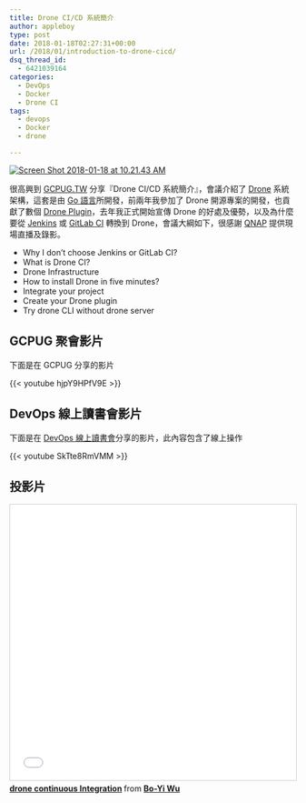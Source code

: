 ```yaml
---
title: Drone CI/CD 系統簡介
author: appleboy
type: post
date: 2018-01-18T02:27:31+00:00
url: /2018/01/introduction-to-drone-cicd/
dsq_thread_id:
  - 6421039164
categories:
  - DevOps
  - Docker
  - Drone CI
tags:
  - devops
  - Docker
  - drone

---
```

[<img src="https://i1.wp.com/farm5.staticflickr.com/4660/38854798135_a4ed025e7f_z.jpg?w=840&#038;ssl=1" alt="Screen Shot 2018-01-18 at 10.21.43 AM" data-recalc-dims="1" />][1]

很高興到 [GCPUG.TW][2] 分享『Drone CI/CD 系統簡介』，會議介紹了 [Drone][3] 系統架構，這套是由 [Go 語言][4]所開發，前兩年我參加了 Drone 開源專案的開發，也貢獻了數個 [Drone Plugin][5]，去年我正式開始宣傳 Drone 的好處及優勢，以及為什麼要從 [Jenkins][6] 或 [GitLab CI][6] 轉換到 Drone，會議大綱如下，很感謝 [QNAP][7] 提供現場直播及錄影。

<!--more-->

  * Why I don’t choose Jenkins or GitLab CI? 
  * What is Drone CI? 
  * Drone Infrastructure 
  * How to install Drone in five minutes? 
  * Integrate your project 
  * Create your Drone plugin 
  * Try drone CLI without drone server 

## GCPUG 聚會影片

下面是在 GCPUG 分享的影片

{{< youtube hjpY9HPfV9E >}}
## DevOps 線上讀書會影片

下面是在 [DevOps 線上讀書會][8]分享的影片，此內容包含了線上操作

{{< youtube SkTte8RmVMM >}}

## 投影片

<iframe src="//www.slideshare.net/slideshow/embed_code/key/sM0yIMN9lQh6yn" width="595" height="485" frameborder="0" marginwidth="0" marginheight="0" scrolling="no" style="border:1px solid #CCC; border-width:1px; margin-bottom:5px; max-width: 100%;" allowfullscreen> </iframe> <div style="margin-bottom:5px"> <strong> <a href="//www.slideshare.net/appleboy/drone-continuous-integration-86316842" title="drone continuous Integration" target="_blank">drone continuous Integration</a> </strong> from <strong><a href="https://www.slideshare.net/appleboy" target="_blank">Bo-Yi Wu</a></strong> </div>

 [1]: https://www.flickr.com/photos/appleboy/38854798135/in/dateposted-public/ "Screen Shot 2018-01-18 at 10.21.43 AM"
 [2]: https://www.facebook.com/groups/GCPUG.TW/
 [3]: https://github.com/drone/drone
 [4]: https://golang.org
 [5]: http://plugins.drone.io/
 [6]: https://jenkins.io/
 [7]: https://www.qnap.com/zh-tw/
 [8]: https://www.facebook.com/events/753923808133134/
